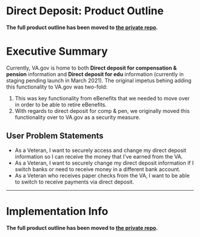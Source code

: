 # Direct Deposit: Product Outline

**The full product outline has been moved to [the private repo](https://github.com/department-of-veterans-affairs/va.gov-team-sensitive/blob/master/products/identity-personalization/direct-deposit/README.md).**
 
# Executive Summary

Currently, VA.gov is home to both **Direct deposit for compensation & pension** information and **Direct deposit for edu** information (currently in staging pending launch in March 2021). The original impetus behing adding this functionality to VA.gov was two-fold:

1. This was key functionality from eBenefits that we needed to move over in order to be able to retire eBenefits.
2. With regards to direct deposit for comp & pen, we originally moved this functionality over to VA.gov as a security measure. 

## User Problem Statements

- As a Veteran, I want to securely access and change my direct deposit information so I can receive the money that I've earned from the VA.
- As a Veteran, I want to securely change my direct deposit information if I switch banks or need to receive money in a different bank account.
- As a Veteran who receives paper checks from the VA, I want to be able to switch to receive payments via direct deposit.

---

# Implementation Info

**The full product outline has been moved to [the private repo](https://github.com/department-of-veterans-affairs/va.gov-team-sensitive/blob/master/products/identity-personalization/direct-deposit/README.md).**
